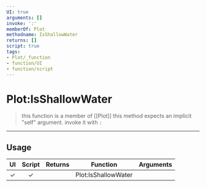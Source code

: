 ```yaml
---
UI: true
arguments: []
invoke: ':'
memberOf: Plot
methodname: IsShallowWater
returns: []
script: true
tags:
- Plot/_function
- function/UI
- function/script
---
```

# Plot:IsShallowWater
> this function is a member of [[Plot]]
> this method expects an implicit "self" argument. invoke it with `:`
-----
## Usage
|  UI | Script | Returns | Function | Arguments |
|:---:|:------:|-------:|:--------:|:---------|
|✓|✓||Plot:IsShallowWater||
